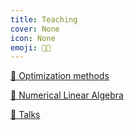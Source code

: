 ```yaml
---
title: Teaching
cover: None
icon: None
emoji: 👨‍🏫
---
```


[🎢 Optimization methods](https://merkulov.top/Teaching/Optimization_methods)

[🚂 Numerical Linear Algebra](https://merkulov.top/Teaching/Numerical_Linear_Algebra)

[📢 Talks](https://merkulov.top/Teaching/Talks)

<br/>
